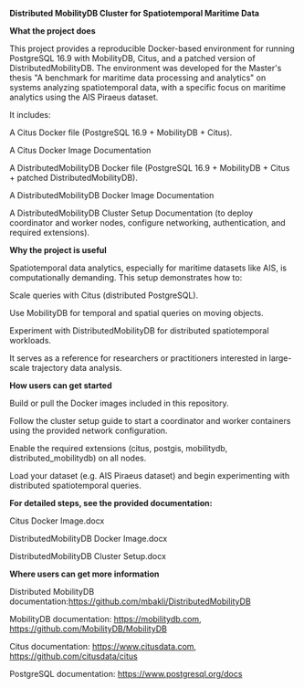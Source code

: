 **Distributed MobilityDB Cluster for Spatiotemporal Maritime Data**

**What the project does**

This project provides a reproducible Docker-based environment for running PostgreSQL 16.9 with MobilityDB, Citus, and a patched version of DistributedMobilityDB. The environment was developed for the Master's thesis "A benchmark for maritime data processing and analytics" on systems analyzing spatiotemporal data, with a specific focus on maritime analytics using the AIS Piraeus dataset.

It includes:

A Citus Docker file (PostgreSQL 16.9 + MobilityDB + Citus).

A Citus Docker Image Documentation

A DistributedMobilityDB Docker file (PostgreSQL 16.9 + MobilityDB + Citus + patched DistributedMobilityDB).

A DistributedMobilityDB Docker Image Documentation

A DistributedMobilityDB Cluster Setup Documentation (to deploy coordinator and worker nodes, configure networking, authentication, and required extensions).

**Why the project is useful**

Spatiotemporal data analytics, especially for maritime datasets like AIS, is computationally demanding. This setup demonstrates how to:

Scale queries with Citus (distributed PostgreSQL).

Use MobilityDB for temporal and spatial queries on moving objects.

Experiment with DistributedMobilityDB for distributed spatiotemporal workloads.

It serves as a reference for researchers or practitioners interested in large-scale trajectory data analysis.

**How users can get started**

Build or pull the Docker images included in this repository.

Follow the cluster setup guide to start a coordinator and worker containers using the provided network configuration.

Enable the required extensions (citus, postgis, mobilitydb, distributed_mobilitydb) on all nodes.

Load your dataset (e.g. AIS Piraeus dataset) and begin experimenting with distributed spatiotemporal queries.

**For detailed steps, see the provided documentation:**

Citus Docker Image.docx  

DistributedMobilityDB Docker Image.docx  

DistributedMobilityDB Cluster Setup.docx 

**Where users can get more information**

Distributed MobilityDB documentation:https://github.com/mbakli/DistributedMobilityDB

MobilityDB documentation: https://mobilitydb.com, https://github.com/MobilityDB/MobilityDB

Citus documentation: https://www.citusdata.com, https://github.com/citusdata/citus

PostgreSQL documentation: https://www.postgresql.org/docs


